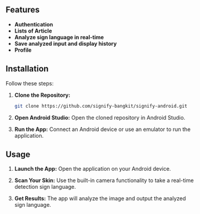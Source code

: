 ## Features
- **Authentication**
- **Lists of Article**
- **Analyze sign language in real-time**
- **Save analyzed input and display history**
- **Profile**

## Installation
Follow these steps:
1. **Clone the Repository:**
    ```bash
    git clone https://github.com/signify-bangkit/signify-android.git
    ```
    
2. **Open Android Studio:**
    Open the cloned repository in Android Studio.
   
3. **Run the App:**
    Connect an Android device or use an emulator to run the application.

## Usage
1. **Launch the App:**
   Open the application on your Android device.

2. **Scan Your Skin:**
   Use the built-in camera functionality to take a real-time detection sign language.

3. **Get Results:**
   The app will analyze the image and output the analyzed sign language.
